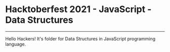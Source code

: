 # Hacktoberfest 2021 - JavaScript - Data Structures
___
Hello Hackers! It's folder for Data Structures in JavaScript programming language.